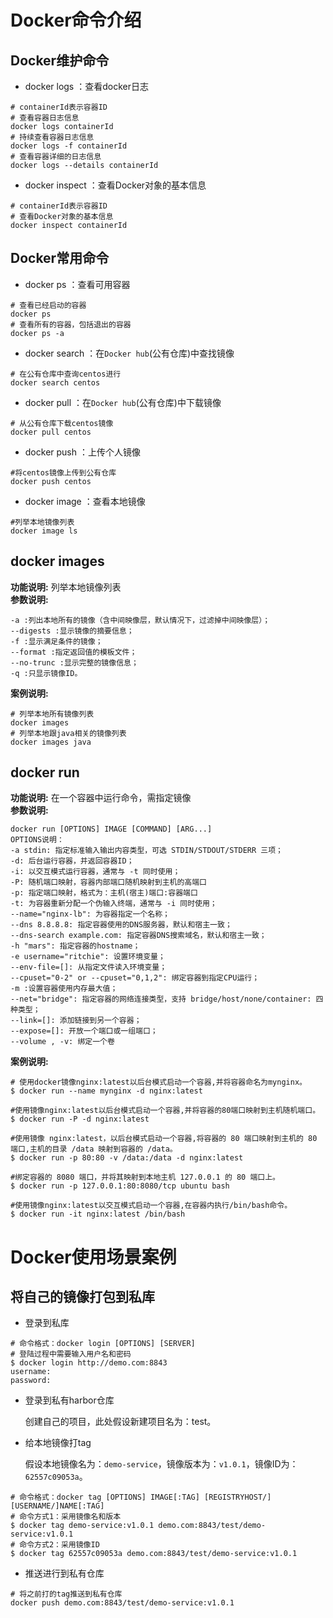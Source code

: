 # Docker命令介绍
## Docker维护命令

* docker logs ：查看docker日志

```shell
# containerId表示容器ID
# 查看容器日志信息
docker logs containerId
# 持续查看容器日志信息
docker logs -f containerId
# 查看容器详细的日志信息
docker logs --details containerId
```
* docker inspect ：查看Docker对象的基本信息

```shell
# containerId表示容器ID
# 查看Docker对象的基本信息
docker inspect containerId
```

## Docker常用命令
* docker ps ：查看可用容器

```shell
# 查看已经启动的容器
docker ps 
# 查看所有的容器，包括退出的容器
docker ps -a 
```
* docker search ：在`Docker hub`(公有仓库)中查找镜像

```shell
# 在公有仓库中查询centos进行
docker search centos  
```
* docker pull ：在`Docker hub`(公有仓库)中下载镜像

```shell
# 从公有仓库下载centos镜像
docker pull centos  
```
* docker push ：上传个人镜像

```shell
#将centos镜像上传到公有仓库
docker push centos  
```
* docker image ：查看本地镜像

```shell
#列举本地镜像列表
docker image ls  
```
## docker images  
**功能说明:** 列举本地镜像列表  
**参数说明:**  
```shell
-a :列出本地所有的镜像（含中间映像层，默认情况下，过滤掉中间映像层）；
--digests :显示镜像的摘要信息；
-f :显示满足条件的镜像；
--format :指定返回值的模板文件；
--no-trunc :显示完整的镜像信息；
-q :只显示镜像ID。
```
**案例说明:**  
```shell
# 列举本地所有镜像列表
docker images
# 列举本地跟java相关的镜像列表
docker images java
```


## docker run
**功能说明:** 在一个容器中运行命令，需指定镜像  
**参数说明:**
```shell
docker run [OPTIONS] IMAGE [COMMAND] [ARG...]
OPTIONS说明：
-a stdin: 指定标准输入输出内容类型，可选 STDIN/STDOUT/STDERR 三项；
-d: 后台运行容器，并返回容器ID；
-i: 以交互模式运行容器，通常与 -t 同时使用；
-P: 随机端口映射，容器内部端口随机映射到主机的高端口
-p: 指定端口映射，格式为：主机(宿主)端口:容器端口
-t: 为容器重新分配一个伪输入终端，通常与 -i 同时使用；
--name="nginx-lb": 为容器指定一个名称；
--dns 8.8.8.8: 指定容器使用的DNS服务器，默认和宿主一致；
--dns-search example.com: 指定容器DNS搜索域名，默认和宿主一致；
-h "mars": 指定容器的hostname；
-e username="ritchie": 设置环境变量；
--env-file=[]: 从指定文件读入环境变量；
--cpuset="0-2" or --cpuset="0,1,2": 绑定容器到指定CPU运行；
-m :设置容器使用内存最大值；
--net="bridge": 指定容器的网络连接类型，支持 bridge/host/none/container: 四种类型；
--link=[]: 添加链接到另一个容器；
--expose=[]: 开放一个端口或一组端口；
--volume , -v: 绑定一个卷
```
**案例说明:**
```shell
# 使用docker镜像nginx:latest以后台模式启动一个容器,并将容器命名为mynginx。
$ docker run --name mynginx -d nginx:latest

#使用镜像nginx:latest以后台模式启动一个容器,并将容器的80端口映射到主机随机端口。
$ docker run -P -d nginx:latest

#使用镜像 nginx:latest，以后台模式启动一个容器,将容器的 80 端口映射到主机的 80 端口,主机的目录 /data 映射到容器的 /data。
$ docker run -p 80:80 -v /data:/data -d nginx:latest

#绑定容器的 8080 端口，并将其映射到本地主机 127.0.0.1 的 80 端口上。
$ docker run -p 127.0.0.1:80:8080/tcp ubuntu bash

#使用镜像nginx:latest以交互模式启动一个容器,在容器内执行/bin/bash命令。
$ docker run -it nginx:latest /bin/bash
```



# Docker使用场景案例

## 将自己的镜像打包到私库

* 登录到私库

```shell
# 命令格式：docker login [OPTIONS] [SERVER]
# 登陆过程中需要输入用户名和密码
$ docker login http://demo.com:8843
username:
password:
```

* 登录到私有harbor仓库

  创建自己的项目，此处假设新建项目名为：test。

* 给本地镜像打tag

  假设本地镜像名为：`demo-service`，镜像版本为：`v1.0.1`，镜像ID为：`62557c09053a`。

```shell
# 命令格式：docker tag [OPTIONS] IMAGE[:TAG] [REGISTRYHOST/][USERNAME/]NAME[:TAG]
# 命令方式1：采用镜像名和版本
$ docker tag demo-service:v1.0.1 demo.com:8843/test/demo-service:v1.0.1
# 命令方式2：采用镜像ID
$ docker tag 62557c09053a demo.com:8843/test/demo-service:v1.0.1
```

* 推送进行到私有仓库

```shell
# 将之前打的tag推送到私有仓库
docker push demo.com:8843/test/demo-service:v1.0.1
```

